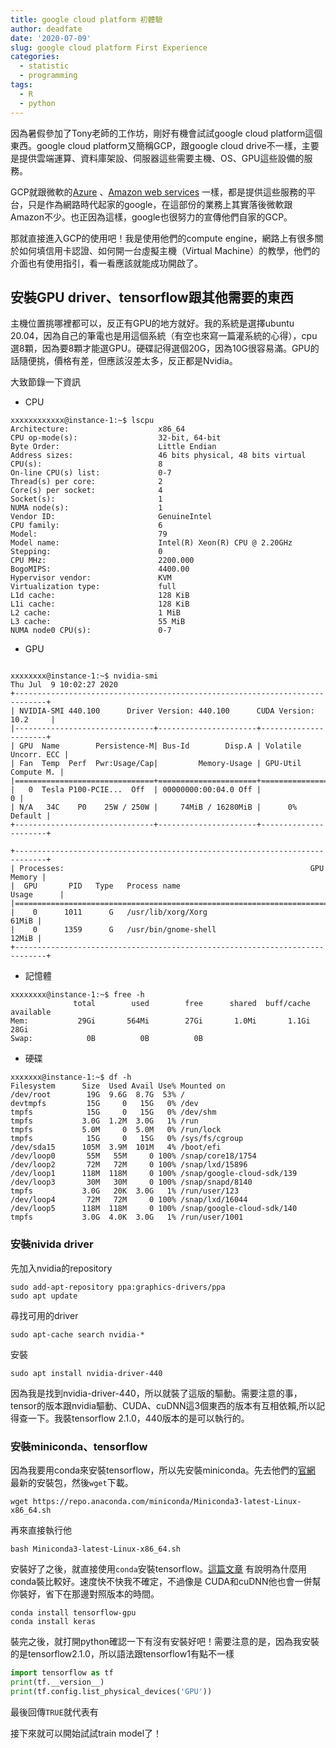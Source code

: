 ```yaml
---
title: google cloud platform 初體驗
author: deadfate
date: '2020-07-09'
slug: google cloud platform First Experience
categories:
  - statistic
  - programming
tags:
  - R
  - python
---
```

因為暑假參加了Tony老師的工作坊，剛好有機會試試google cloud platform這個東西。google cloud platform又簡稱GCP，跟google cloud drive不一樣，主要是提供雲端運算、資料庫架設、伺服器這些需要主機、OS、GPU這些設備的服務。  

GCP就跟微軟的[Azure](https://aws.amazon.com/tw/) 、[Amazon web services](https://aws.amazon.com/tw/) 一樣，都是提供這些服務的平台，只是作為網路時代起家的google，在這部份的業務上其實落後微軟跟Amazon不少。也正因為這樣，google也很努力的宣傳他們自家的GCP。  

那就直接進入GCP的使用吧！我是使用他們的compute engine，網路上有很多關於如何填信用卡認證、如何開一台虛擬主機（Virtual Machine）的教學，他們的介面也有使用指引，看一看應該就能成功開啟了。  

## 安裝GPU driver、tensorflow跟其他需要的東西  
主機位置挑哪裡都可以，反正有GPU的地方就好。我的系統是選擇ubuntu 20.04，因為自己的筆電也是用這個系統（有空也來寫一篇灌系統的心得），cpu選8顆，因為要8顆才能選GPU。硬碟記得選個20G，因為10G很容易滿。GPU的話隨便挑，價格有差，但應該沒差太多，反正都是Nvidia。  

大致節錄一下資訊
* CPU
```shell
xxxxxxxxxxxx@instance-1:~$ lscpu
Architecture:                    x86_64
CPU op-mode(s):                  32-bit, 64-bit
Byte Order:                      Little Endian
Address sizes:                   46 bits physical, 48 bits virtual
CPU(s):                          8
On-line CPU(s) list:             0-7
Thread(s) per core:              2
Core(s) per socket:              4
Socket(s):                       1
NUMA node(s):                    1
Vendor ID:                       GenuineIntel
CPU family:                      6
Model:                           79
Model name:                      Intel(R) Xeon(R) CPU @ 2.20GHz
Stepping:                        0
CPU MHz:                         2200.000
BogoMIPS:                        4400.00
Hypervisor vendor:               KVM
Virtualization type:             full
L1d cache:                       128 KiB
L1i cache:                       128 KiB
L2 cache:                        1 MiB
L3 cache:                        55 MiB
NUMA node0 CPU(s):               0-7
```  

* GPU
```shell

xxxxxxxx@instance-1:~$ nvidia-smi
Thu Jul  9 10:02:27 2020       
+-----------------------------------------------------------------------------+
| NVIDIA-SMI 440.100      Driver Version: 440.100      CUDA Version: 10.2     |
|-------------------------------+----------------------+----------------------+
| GPU  Name        Persistence-M| Bus-Id        Disp.A | Volatile Uncorr. ECC |
| Fan  Temp  Perf  Pwr:Usage/Cap|         Memory-Usage | GPU-Util  Compute M. |
|===============================+======================+======================|
|   0  Tesla P100-PCIE...  Off  | 00000000:00:04.0 Off |                    0 |
| N/A   34C    P0    25W / 250W |     74MiB / 16280MiB |      0%      Default |
+-------------------------------+----------------------+----------------------+
                                                                               
+-----------------------------------------------------------------------------+
| Processes:                                                       GPU Memory |
|  GPU       PID   Type   Process name                             Usage      |
|=============================================================================|
|    0      1011      G   /usr/lib/xorg/Xorg                            61MiB |
|    0      1359      G   /usr/bin/gnome-shell                          12MiB |
+-----------------------------------------------------------------------------+
```

* 記憶體

```shell
xxxxxxxx@instance-1:~$ free -h
              total        used        free      shared  buff/cache   available
Mem:           29Gi       564Mi        27Gi       1.0Mi       1.1Gi        28Gi
Swap:            0B          0B          0B
```

* 硬碟
```shell
xxxxxxx@instance-1:~$ df -h
Filesystem      Size  Used Avail Use% Mounted on
/dev/root        19G  9.6G  8.7G  53% /
devtmpfs         15G     0   15G   0% /dev
tmpfs            15G     0   15G   0% /dev/shm
tmpfs           3.0G  1.2M  3.0G   1% /run
tmpfs           5.0M     0  5.0M   0% /run/lock
tmpfs            15G     0   15G   0% /sys/fs/cgroup
/dev/sda15      105M  3.9M  101M   4% /boot/efi
/dev/loop0       55M   55M     0 100% /snap/core18/1754
/dev/loop2       72M   72M     0 100% /snap/lxd/15896
/dev/loop1      118M  118M     0 100% /snap/google-cloud-sdk/139
/dev/loop3       30M   30M     0 100% /snap/snapd/8140
tmpfs           3.0G   20K  3.0G   1% /run/user/123
/dev/loop4       72M   72M     0 100% /snap/lxd/16044
/dev/loop5      118M  118M     0 100% /snap/google-cloud-sdk/140
tmpfs           3.0G  4.0K  3.0G   1% /run/user/1001
```  
### 安裝nivida driver
先加入nvidia的repository

```shell
sudo add-apt-repository ppa:graphics-drivers/ppa
sudo apt update
```

尋找可用的driver
```shell
sudo apt-cache search nvidia-*
```

安裝
```shell
sudo apt install nvidia-driver-440
```
因為我是找到nvidia-driver-440，所以就裝了這版的驅動。需要注意的事，tensor的版本跟nvidia驅動、CUDA、cuDNN這3個東西的版本有互相依賴,所以記得查一下。我裝tensorflow 2.1.0，440版本的是可以執行的。

### 安裝miniconda、tensorflow
因為我要用conda來安裝tensorflow，所以先安裝miniconda。先去他們的[官網](https://docs.conda.io/en/latest/miniconda.html) 最新的安裝包，然後```wget```下載。

```shell
wget https://repo.anaconda.com/miniconda/Miniconda3-latest-Linux-x86_64.sh
```
再來直接執行他 
```shell
bash Miniconda3-latest-Linux-x86_64.sh
```  

安裝好了之後，就直接使用```conda```安裝tensorflow。[這篇文章](https://zhuanlan.zhihu.com/p/46579831) 有說明為什麼用conda裝比較好。速度快不快我不確定，不過像是 CUDA和cuDNN他也會一併幫你裝好，省下在那邊對照版本的時間。  

```shell
conda install tensorflow-gpu
conda install keras
```

裝完之後，就打開python確認一下有沒有安裝好吧！需要注意的是，因為我安裝的是tensorflow2.1.0，所以語法跟tensorflow1有點不一樣
```python
import tensorflow as tf
print(tf.__version__)
print(tf.config.list_physical_devices('GPU'))
```
最後回傳```TRUE```就代表有  

接下來就可以開始試試train model了！
